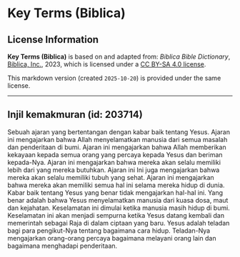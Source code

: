 # Key Terms (Biblica)

## License Information

**Key Terms (Biblica)** is based on and adapted from: _Biblica Bible Dictionary_, [Biblica, Inc.](https://www.biblica.com/), 2023, which is licensed under a [CC BY-SA 4.0 license](https://creativecommons.org/licenses/by-sa/4.0/legalcode.en).

This markdown version (created `2025-10-20`) is provided under the same license.



--------------------------------

## Injil kemakmuran (id: 203714)

Sebuah ajaran yang bertentangan dengan kabar baik tentang Yesus. Ajaran ini mengajarkan bahwa Allah menyelamatkan manusia dari semua masalah dan penderitaan di bumi. Ajaran ini mengajarkan bahwa Allah memberikan kekayaan kepada semua orang yang percaya kepada Yesus dan beriman kepada\-Nya. Ajaran ini mengajarkan bahwa mereka akan selalu memiliki lebih dari yang mereka butuhkan. Ajaran ini Ini juga mengajarkan bahwa mereka akan selalu memiliki tubuh yang sehat. Ajaran ini mengajarkan bahwa mereka akan memiliki semua hal ini selama mereka hidup di dunia. Kabar baik tentang Yesus yang benar tidak mengajarkan hal\-hal ini. Yang benar adalah bahwa Yesus menyelamatkan manusia dari kuasa dosa, maut dan kejahatan. Keselamatan ini dimulai ketika manusia masih hidup di bumi. Keselamatan ini akan menjadi sempurna ketika Yesus datang kembali dan memerintah sebagai Raja di dalam ciptaan yang baru. Yesus adalah teladan bagi para pengikut\-Nya tentang bagaimana cara hidup. Teladan\-Nya mengajarkan orang\-orang percaya bagaimana melayani orang lain dan bagaimana menghadapi penderitaan.


